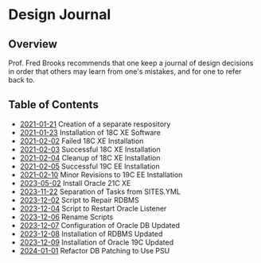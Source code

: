 # Design Journal

## Overview

Prof. Fred Brooks recommends that one keep a journal of design decisions in order that others may learn from one's mistakes, and for one to refer back to.

## Table of Contents

* [2021-01-21](2021_01_21.md) Creation of a separate respository
* [2021-01-23](2021_01_23.md) Installation of 18C XE Software
* [2021-02-02](2021_02_02.md) Failed 18C XE Installation
* [2021-02-03](2021_02_03.md) Successful 18C XE Installation
* [2021-02-04](2021_02_04.md) Cleanup of 18C XE Installation
* [2021-02-05](2021_02_05.md) Successful 19C EE Installation
* [2021-02-10](2021_02_10.md) Minor Revisions to 19C EE Installation
* [2023-05-02](2023_05_02.md) Install Oracle 21C XE
* [2023-11-22](2023_11_22.md) Separation of Tasks from SITES.YML
* [2023-12-02](2023_12_02.md) Script to Repair RDBMS
* [2023-12-04](2023_12_04.md) Script to Restart Oracle Listener
* [2023-12-06](2023_12_06.md) Rename Scripts
* [2023-12-07](2023_12_07.md) Configuration of Oracle DB Updated
* [2023-12-08](2023_12_08.md) Installation of RDBMS Updated
* [2023-12-09](2023_12_09.md) Installation of Oracle 19C Updated
* [2024-01-01](2024_01_01.md) Refactor DB Patching to Use PSU
